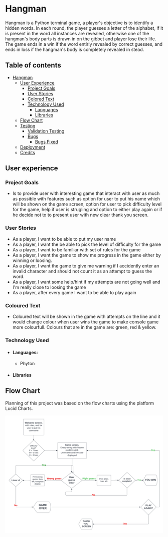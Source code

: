 # **Hangman**

Hangman is a Python terminal game, a player's objective is to identify a hidden words. In each round, the player guesses a letter of the alphabet, if it is present in the word all instances are revealed, otherwise one of the hangman's body parts is drawn in on the gibbet and player lose their life. The game ends in a win if the word entirly revealed by correct guesses, and ends in loss if the hangman's body is completely revealed in stead.

## Table of contents 
* [Hangman](#hangman)
    * [User Experience](#user-experience)
        * [Project Goals](#project-goals)
        * [User Stories](#user-stories)
        * [Colored Text](#colored-text)
        * [Technology Used](#technology-used)
          * [Languages](#languages)
		  * [Libraries](#libraries)
    * [Flow Chart](#flow-chart)
    * [Testing](#testing)
        * [Validation Testing](#validation-testing)
        * [Bugs](#bugs)
            * [Bugs Fixed](#bug-fixed)
    * [Deployment](#deployment)
    * [Credits](#credits)


## User experience

### Project Goals

- Is to provide user with interesting game that interact with user as much as possible with features such as option for user to put his name which will be shown on the game screen, option for user to pick difficulty level for the game, help if user is strugling and option to either play again or if he decide not to to present user with new clear thank you screen.

### User Stories

- As a player, I want to be able to put my user name
- As a player, I want the be able to pick the level of difficulty for the game
- As a player, I want to be familiar with set of rules for the game
- As a player, I want the game to show me progress in the game either by winning or loosing.
- As a player, I want the game to give me warning if I accidently enter an invalid character and should not count it as an attempt to guess the word.
- As a player, I want some help/hint if my attempts are not going well and I'm really close to loosing the game
- As a player, after every game I want to be able to play again

### Coloured Text

- Coloured text will be shown in the game with attempts on the line and it would change colour when user wins the game to make console game more colourfull. Colours that are in the game are: green, red & yellow.

### Technology Used
- #### Languages:
   - Phyton
- #### Libraries

## Flow Chart

Planning of this project was based on the flow charts using the platform Lucid Charts.


<img src="readme_assets/Blank diagram1.png">
